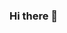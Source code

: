 ### Hi there 👋

<!--
**Vova-Herdman/Vova-Herdman** is a ✨ _special_ ✨ repository because its `README.md` (this file) appears on your GitHub profile.

Here are some ideas to get you started:

- 🔭 I’m currently working on ...
      System.out.println(My college education!);
- 🌱 I’m currently learning ...
      Computer Science, Media, Video Game Production, and Philosophy
- 👯 I’m looking to collaborate on ...
      Anything I can learn from!
- 🤔 I’m looking for help with ...
      Most ideas in computer science
- 💬 Ask me about ...
      Rock climbing
- 📫 How to reach me: ...
      I've linked my Twitter on my GitHub profile
- 😄 Pronouns: ...
      I'm a guy!
- ⚡ Fun fact: ...
      I run Cross-Country and Track in College
